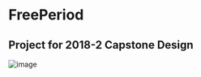 # FreePeriod
## Project for 2018-2 Capstone Design
![image](https://user-images.githubusercontent.com/35019895/126892391-b358b603-f57c-4eac-bc95-53251c526ec2.png)
